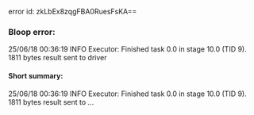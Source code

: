error id: zkLbEx8zqgFBA0RuesFsKA==
### Bloop error:

25/06/18 00:36:19 INFO Executor: Finished task 0.0 in stage 10.0 (TID 9). 1811 bytes result sent to driver
#### Short summary: 

25/06/18 00:36:19 INFO Executor: Finished task 0.0 in stage 10.0 (TID 9). 1811 bytes result sent to ...